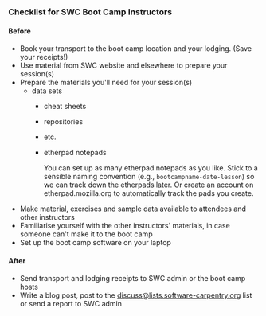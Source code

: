 ### Checklist for SWC Boot Camp Instructors

#### Before
- Book your transport to the boot camp location and your lodging. (Save your
	receipts!)
- Use material from SWC website and elsewhere to prepare your session(s)
- Prepare the materials you'll need for your session(s)
  - data sets
	- cheat sheets
	- repositories
	- etc.
	- etherpad notepads

      You can set up as many etherpad notepads as you like. Stick to a sensible
			naming convention (e.g., <code>bootcampname-date-lesson</code>) so we can
			track down the etherpads later.  Or create an account on
			etherpad.mozilla.org to automatically track the pads you create. 
- Make material, exercises and sample data available to attendees and other
	instructors
- Familiarise yourself with the other instructors' materials, in case someone
	can't make it to the boot camp
- Set up the boot camp software on your laptop


#### After

- Send transport and lodging receipts to SWC admin or the boot camp hosts
- Write a blog post, post to the discuss@lists.software-carpentry.org list or
	send a report to SWC admin
